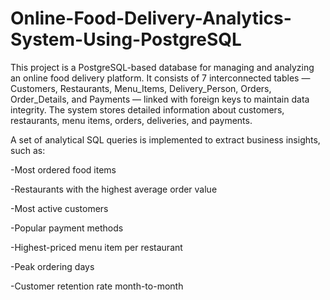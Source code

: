 # Online-Food-Delivery-Analytics-System-Using-PostgreSQL
This project is a PostgreSQL-based database for managing and analyzing an online food delivery platform.
It consists of 7 interconnected tables — Customers, Restaurants, Menu_Items, Delivery_Person, Orders, Order_Details, and Payments — linked with foreign keys to maintain data integrity.
The system stores detailed information about customers, restaurants, menu items, orders, deliveries, and payments.

A set of analytical SQL queries is implemented to extract business insights, such as:

-Most ordered food items

-Restaurants with the highest average order value

-Most active customers

-Popular payment methods

-Highest-priced menu item per restaurant

-Peak ordering days

-Customer retention rate month-to-month
